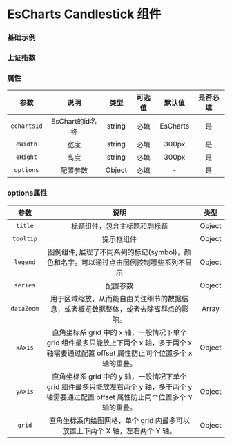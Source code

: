 <!-- 加载 demo 组件 start -->
<script setup>
import demo from './demo.vue'
import demo2 from './demo2.vue'
</script>
<!-- 加载 demo 组件 end -->

<!-- 正文开始 -->

# EsCharts Candlestick 组件

### 基础示例
<Preview comp-name="EsChartsCandlestick" demo-name="demo">
  <demo />
</Preview>

### 上证指数
<Preview comp-name="EsChartsCandlestick" demo-name="demo2">
  <demo2 />
</Preview>

### 属性
参数 | 说明 | 类型 | 可选值 | 默认值 | 是否必填
:-: | :-: | :-: | :-: | :-: | :-:
`echartsId` | EsChart的id名称 | string | 必填 | EsCharts | 是
`eWidth` | 宽度 | string | 必填 | 300px | 是
`eHight` | 高度 | string | 必填 | 300px | 是
`options` | 配置参数 | Object | 必填 | - | 是
### options属性
参数 | 说明 | 类型 
:-: | :-: | :-:
`title` | 标题组件，包含主标题和副标题 | Object
`tooltip` | 提示框组件 | Object
`legend` | 图例组件, 展现了不同系列的标记(symbol)，颜色和名字。可以通过点击图例控制哪些系列不显示 | Object
`series` | 配置参数 | Object
`dataZoom` | 用于区域缩放，从而能自由关注细节的数据信息，或者概览数据整体，或者去除离群点的影响。 | Array
`xAxis` | 直角坐标系 grid 中的 x 轴，一般情况下单个 grid 组件最多只能放上下两个 x 轴，多于两个 x 轴需要通过配置 offset 属性防止同个位置多个 x 轴的重叠。 | Object
`yAxis` | 直角坐标系 grid 中的 y 轴，一般情况下单个 grid 组件最多只能放左右两个 y 轴，多于两个 y 轴需要通过配置 offset 属性防止同个位置多个 Y 轴的重叠。 | Object
`grid` | 直角坐标系内绘图网格，单个 grid 内最多可以放置上下两个 X 轴，左右两个 Y 轴。 | Object
